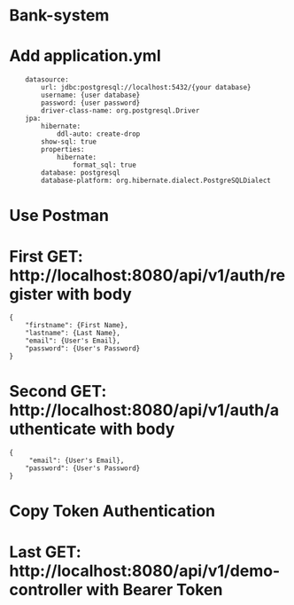 # Bank-system

# Add application.yml
```spring: 
    datasource:
        url: jdbc:postgresql://localhost:5432/{your database}
        username: {user database}
        password: {user password}
        driver-class-name: org.postgresql.Driver
    jpa:
        hibernate:
            ddl-auto: create-drop
        show-sql: true
        properties:
            hibernate:
                format_sql: true
        database: postgresql
        database-platform: org.hibernate.dialect.PostgreSQLDialect
```
# Use Postman
# First GET: http://localhost:8080/api/v1/auth/register with body
```
{
    "firstname": {First Name},
    "lastname": {Last Name},
    "email": {User's Email},
    "password": {User's Password}
}
```
# Second GET: http://localhost:8080/api/v1/auth/authenticate with body
```
{
     "email": {User's Email},
    "password": {User's Password}
}
```
# Copy Token Authentication 

# Last GET: http://localhost:8080/api/v1/demo-controller with Bearer Token